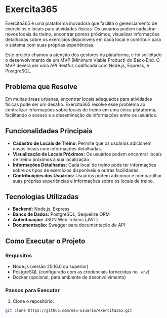 # Exercita365

Exercita365 é uma plataforma inovadora que facilita o gerenciamento de exercícios e locais para atividades físicas. Os usuários podem cadastrar novos locais de treino, encontrar pontos próximos, visualizar informações detalhadas sobre os exercícios disponíveis em cada local e contribuir para o sistema com suas próprias experiências.

Este projeto chamou a atenção dos gestores da plataforma, e foi solicitado o desenvolvimento de um MVP (Minimum Viable Product) do Back-End. O MVP deverá ser uma API Restful, codificada com Node.js, Express, e PostgreSQL.

## Problema que Resolve

Em muitas áreas urbanas, encontrar locais adequados para atividades físicas pode ser um desafio. Exercita365 resolve esse problema ao centralizar informações sobre locais de treino em uma única plataforma, facilitando o acesso e a disseminação de informações entre os usuários.

## Funcionalidades Principais

- **Cadastro de Locais de Treino:** Permite que os usuários adicionem novos locais com informações detalhadas.
- **Visualização de Locais Próximos:** Os usuários podem encontrar locais de treino próximos à sua localização.
- **Informações Detalhadas:** Cada local de treino pode ter informações sobre os tipos de exercícios disponíveis e outras facilidades.
- **Contribuições dos Usuários:** Usuários podem adicionar e compartilhar suas próprias experiências e informações sobre os locais de treino.

## Tecnologias Utilizadas

- **Backend:** Node.js, Express
- **Banco de Dados:** PostgreSQL, Sequelize ORM
- **Autenticação:** JSON Web Tokens (JWT)
- **Documentação:** Swagger para documentação de API

## Como Executar o Projeto

### Requisitos

- Node.js (versão 20.16.0 ou superior)
- PostgreSQL (configurado com as credenciais fornecidas no `.env`)
- Docker (opcional, para ambiente de desenvolvimento)

### Passos para Executar

1. Clone o repositório:

```bash
git clone https://github.com/seu-usuario/exercita365.git
